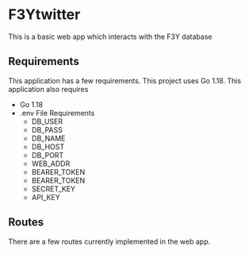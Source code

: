 # F3Ytwitter
This is a basic web app which interacts with the F3Y database

## Requirements
This application has a few requirements.  This project uses Go 1.18.
This application also requires 
- Go 1.18
- .env File Requirements
  - DB_USER
  - DB_PASS
  - DB_NAME
  - DB_HOST
  - DB_PORT
  - WEB_ADDR
  - BEARER_TOKEN
  - BEARER_TOKEN
  - SECRET_KEY
  - API_KEY

## Routes
There are a few routes currently implemented in the web app.
